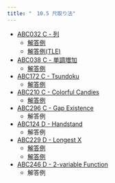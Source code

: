 ```yaml
---
title: "　10.5 尺取り法"
---
```


- [ABC032 C - 列](https://atcoder.jp/contests/abc032/tasks/abc032_c)
    - [解答例](https://atcoder.jp/contests/abc032/submissions/18356621)
    - [解答例(TLE)](https://atcoder.jp/contests/abc032/submissions/18356624)
- [ABC038 C - 単調増加](https://atcoder.jp/contests/abc038/tasks/abc038_c)
    - [解答例](https://atcoder.jp/contests/abc038/submissions/18356640)
- [ABC172 C - Tsundoku](https://atcoder.jp/contests/abc172/tasks/abc172_c)
    - [解答例](https://atcoder.jp/contests/abc172/submissions/36204989)
- [ABC210 C - Colorful Candies](https://atcoder.jp/contests/abc210/tasks/abc210_c)
    - [解答例](https://atcoder.jp/contests/abc210/submissions/24836828)
- [ABC296 C - Gap Existence](https://atcoder.jp/contests/abc296/tasks/abc296_c)
    - 解答例
- [ABC124 D - Handstand](https://atcoder.jp/contests/abc124/tasks/abc124_d)
    - 解答例
- [ABC229 D - Longest X](https://atcoder.jp/contests/abc229/tasks/abc229_d)
    - [解答例](https://atcoder.jp/contests/abc229/submissions/31247768)
    - [解答例](https://atcoder.jp/contests/abc229/submissions/31248138)
- [ABC246 D - 2-variable Function](https://atcoder.jp/contests/abc246/tasks/abc246_d)
    - 解答例
